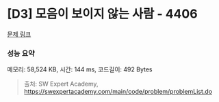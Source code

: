# [D3] 모음이 보이지 않는 사람 - 4406 

[문제 링크](https://swexpertacademy.com/main/code/problem/problemDetail.do?contestProbId=AWNcD_66pUEDFAV8) 

### 성능 요약

메모리: 58,524 KB, 시간: 144 ms, 코드길이: 492 Bytes



> 출처: SW Expert Academy, https://swexpertacademy.com/main/code/problem/problemList.do